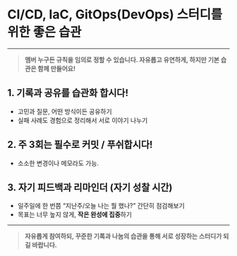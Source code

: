 # CI/CD, IaC, GitOps(DevOps) 스터디를 위한 좋은 습관

---

> **멤버 누구든 규칙을 임의로 정할 수 있습니다. 자유롭고 유연하게, 하지만 기본 습관은 함께 만들어요!**

## 1. 기록과 공유를 습관화 합시다!

- 고민과 질문, 어떤 방식이든 공유하기
- 실패 사례도 경험으로 정리해서 서로 이야기 나누기

## 2. 주 3회는 필수로 커밋 / 푸쉬합시다!

- 소소한 변경이나 메모라도 가능.

## 3. 자기 피드백과 리마인더 (자기 성찰 시간)

- 일주일에 한 번쯤 “지난주/오늘 나는 뭘 했나?” 간단히 점검해보기
- 목표는 너무 높지 않게, **작은 완성에 집중**하기

---

> **자유롭게 참여하되, 꾸준한 기록과 나눔의 습관을 통해 서로 성장하는 스터디가 되길 바랍니다.**
